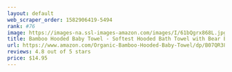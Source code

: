 ```yaml
---
layout: default 
﻿web_scraper_order: 1582906419-5494
rank: #76
image: https://images-na.ssl-images-amazon.com/images/I/61bQgrx868L.jpg
title: Bamboo Hooded Baby Towel - Softest Hooded Bath Towel with Bear Ears for Babie,…
url: https://www.amazon.com/Organic-Bamboo-Hooded-Baby-Towel/dp/B07QR384N7/ref=zg_mw_baby-products_76?_encoding=UTF8&psc=1&refRID=DDWM5Y6YAF3RS98T1NAA
reviews: 4.8 out of 5 stars
price: $14.95 
---
```


